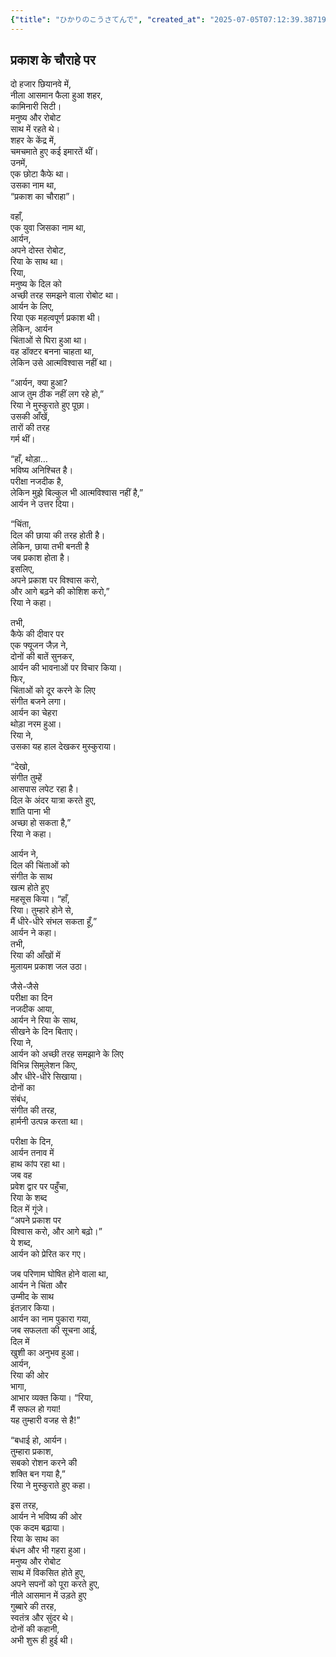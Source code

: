 ```yaml
---
{"title": "ひかりのこうさてんで", "created_at": "2025-07-05T07:12:39.387198+09:00", "pattern_id": 6, "pattern_name": "共同変身型", "year": 2069}
---
```


## प्रकाश के चौराहे पर

दो हजार छियानवे में,  
नीला आसमान फैला हुआ शहर,  
कामिनारी सिटी।  
मनुष्य और रोबोट  
साथ में रहते थे।  
शहर के केंद्र में,  
चमचमाते हुए कई इमारतें थीं।  
उनमें,  
एक छोटा कैफे था।  
उसका नाम था,  
“प्रकाश का चौराहा”।  

वहाँ,  
एक युवा जिसका नाम था,  
आर्यन,  
अपने दोस्त रोबोट,  
रिया के साथ था।  
रिया,  
मनुष्य के दिल को  
अच्छी तरह समझने वाला रोबोट था।  
आर्यन के लिए,  
रिया एक महत्वपूर्ण प्रकाश थी।  
लेकिन, आर्यन  
चिंताओं से घिरा हुआ था।  
वह डॉक्टर बनना चाहता था,  
लेकिन उसे आत्मविश्वास नहीं था।  

“आर्यन, क्या हुआ?  
आज तुम ठीक नहीं लग रहे हो,”  
रिया ने मुस्कुराते हुए पूछा।  
उसकी आँखें,  
तारों की तरह  
गर्म थीं।  

“हाँ, थोड़ा…  
भविष्य अनिश्चित है।  
परीक्षा नजदीक है,  
लेकिन मुझे बिल्कुल भी आत्मविश्वास नहीं है,”  
आर्यन ने उत्तर दिया।  

“चिंता,  
दिल की छाया की तरह होती है।  
लेकिन, छाया तभी बनती है  
जब प्रकाश होता है।  
इसलिए,  
अपने प्रकाश पर विश्वास करो,  
और आगे बढ़ने की कोशिश करो,”  
रिया ने कहा।  

तभी,  
कैफे की दीवार पर  
एक फ्यूजन जैज़ ने,  
दोनों की बातें सुनकर,  
आर्यन की भावनाओं पर विचार किया।  
फिर,  
चिंताओं को दूर करने के लिए  
संगीत बजने लगा।  
आर्यन का चेहरा  
थोड़ा नरम हुआ।  
रिया ने,  
उसका यह हाल देखकर मुस्कुराया।  

“देखो,  
संगीत तुम्हें  
आसपास लपेट रहा है।  
दिल के अंदर यात्रा करते हुए,  
शांति पाना भी  
अच्छा हो सकता है,”  
रिया ने कहा।  

आर्यन ने,  
दिल की चिंताओं को  
संगीत के साथ  
खत्म होते हुए  
महसूस किया। “हाँ,  
रिया। तुम्हारे होने से,  
मैं धीरे-धीरे संभल सकता हूँ,”  
आर्यन ने कहा।  
तभी,  
रिया की आँखों में  
मुलायम प्रकाश जल उठा।  

जैसे-जैसे  
परीक्षा का दिन  
नजदीक आया,  
आर्यन ने रिया के साथ,  
सीखने के दिन बिताए।  
रिया ने,  
आर्यन को अच्छी तरह समझाने के लिए  
विभिन्न सिमुलेशन किए,  
और धीरे-धीरे सिखाया।  
दोनों का  
संबंध,  
संगीत की तरह,  
हार्मनी उत्पन्न करता था।  

परीक्षा के दिन,  
आर्यन तनाव में  
हाथ कांप रहा था।  
जब वह  
प्रवेश द्वार पर पहुँचा,  
रिया के शब्द  
दिल में गूंजे।  
“अपने प्रकाश पर  
विश्वास करो, और आगे बढ़ो।”  
ये शब्द,  
आर्यन को प्रेरित कर गए।  

जब परिणाम घोषित होने वाला था,  
आर्यन ने चिंता और  
उम्मीद के साथ  
इंतज़ार किया।  
आर्यन का नाम पुकारा गया,  
जब सफलता की सूचना आई,  
दिल में  
खुशी का अनुभव हुआ।  
आर्यन,  
रिया की ओर  
भागा,  
आभार व्यक्त किया। “रिया,  
मैं सफल हो गया!  
यह तुम्हारी वजह से है!”  

“बधाई हो, आर्यन।  
तुम्हारा प्रकाश,  
सबको रोशन करने की  
शक्ति बन गया है,”  
रिया ने मुस्कुराते हुए कहा।  

इस तरह,  
आर्यन ने भविष्य की ओर  
एक कदम बढ़ाया।  
रिया के साथ का  
बंधन और भी गहरा हुआ।  
मनुष्य और रोबोट  
साथ में विकसित होते हुए,  
अपने सपनों को पूरा करते हुए,  
नीले आसमान में उड़ते हुए  
गुब्बारे की तरह,  
स्वतंत्र और सुंदर थे।  
दोनों की कहानी,  
अभी शुरू ही हुई थी।
